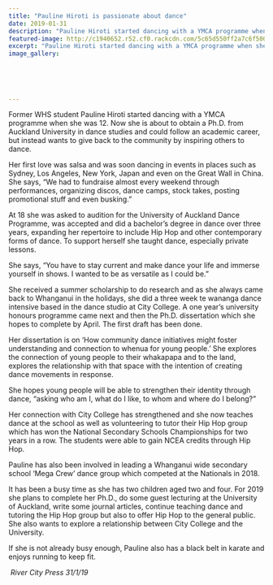 ```yaml
---
title: "Pauline Hiroti is passionate about dance"
date: 2019-01-31
description: "Pauline Hiroti started dancing with a YMCA programme when she was 12. Now she is about to obtain a Ph.D. from AK Univ..."
featured-image: http://c1940652.r52.cf0.rackcdn.com/5c65d550ff2a7c6f500001b8/Pauline-Hiroti-dance-250.RCP-31.1.19.jpg
excerpt: "Pauline Hiroti started dancing with a YMCA programme when she was 12. Now she is about to obtain a Ph.D. from Auckland University in dance studies."
image_gallery:
    
    
    
    
    
---
```


<p class="BasicParagraph">Former WHS student Pauline Hiroti started dancing with a YMCA programme when she was 12. Now she is about to obtain a Ph.D. from Auckland University in dance studies and could follow an academic career, but instead wants to give back to the community by inspiring others to dance.</p>
<p class="BasicParagraph">Her first love was salsa and was soon dancing in events in places such as Sydney, Los Angeles, New York, Japan and even on the Great Wall in China. She says, &ldquo;We had to fundraise almost every weekend through performances, organizing discos, dance camps, stock takes, posting promotional stuff and even busking.&rdquo;</p>
<p class="BasicParagraph">At 18 she was asked to audition for the University of Auckland Dance Programme, was accepted and did a bachelor&rsquo;s degree in dance over three years, expanding her repertoire to include Hip Hop and other contemporary forms of dance. To support herself she taught dance, especially private lessons.</p>
<p class="BasicParagraph">She says, &ldquo;You have to stay current and make dance your life and immerse yourself in shows. I wanted to be as versatile as I could be.&rdquo;</p>
<p class="BasicParagraph">She received a summer scholarship to do research and as she always came back to Whanganui in the holidays, she did a three week te wananga dance intensive based in the dance studio at City College. A one year&rsquo;s university honours programme came next and then the Ph.D. dissertation which she hopes to complete by April. The first draft has been done.</p>
<p class="BasicParagraph">Her dissertation is on &lsquo;How community dance initiatives might foster understanding and connection to whenua for young people.&rsquo; She explores the connection of young people to their whakapapa and to the land, explores the relationship with that space with the intention of creating dance movements in response.</p>
<p class="BasicParagraph">She hopes young people will be able to strengthen their identity through dance, &ldquo;asking who am I, what do I like, to whom and where do I belong?&rdquo;</p>
<p class="BasicParagraph">Her connection with City College has strengthened and she now teaches dance at the school as well as volunteering to tutor their Hip Hop group which has won the National Secondary Schools Championships for two years in a row. The students were able to gain NCEA credits through Hip Hop.</p>
<p class="BasicParagraph">Pauline has also been involved in leading a Whanganui wide secondary school &lsquo;Mega Crew&rsquo; dance group which competed at the Nationals in 2018.</p>
<p class="BasicParagraph">It has been a busy time as she has two children aged two and four. For 2019 she plans to complete her Ph.D., do some guest lecturing at the University of Auckland, write some journal articles, continue teaching dance and tutoring the Hip Hop group but also to offer Hip Hop to the general public. She also wants to explore a relationship between City College and the University.</p>
<p class="BasicParagraph">If she is not already busy enough, Pauline also has a black belt in karate and enjoys running to keep fit.</p>
<p class="BasicParagraph"><em>&nbsp;River City Press 31/1/19</em></p>


